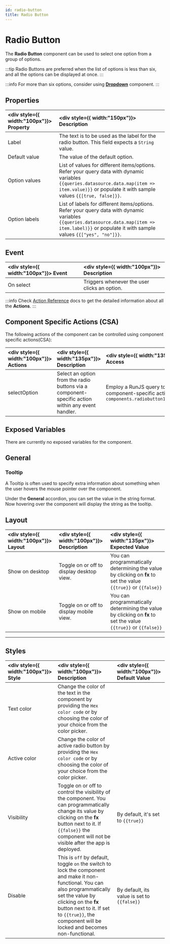 ```yaml
---
id: radio-button
title: Radio Button
---
```


# Radio Button

The **Radio Button** component can be used to select one option from a group of options.

:::tip
Radio Buttons are preferred when the list of options is less than six, and all the options can be displayed at once.
:::

:::info
For more than six options, consider using **[Dropdown](/docs/widgets/dropdown)** component.
:::

## Properties

| <div style={{ width:"100px"}}> Property </div> | <div style={{ width:"150px"}}> Description </div>                                                                                                                                                     |
| :--------------------------------------------- | :---------------------------------------------------------------------------------------------------------------------------------------------------------------------------------------------------- |
| Label                                          | The text is to be used as the label for the radio button. This field expects a `String` value.                                                                                                        |
| Default value                                  | The value of the default option.                                                                                                                                                                      |
| Option values                                  | List of values for different items/options. Refer your query data with dynamic variables `{{queries.datasource.data.map(item => item.value)}}` or populate it with sample values `{{[true, false]}}`. |
| Option labels                                  | List of labels for different items/options. Refer your query data with dynamic variables `{{queries.datasource.data.map(item => item.label)}}` or populate it with sample values `{{["yes", "no"]}}`. |

## Event

| <div style={{ width:"100px"}}> Event </div> | <div style={{ width:"100px"}}> Description </div> |
| :------------------------------------------ | :------------------------------------------------ |
| On select                                   | Triggers whenever the user clicks an option.      |

:::info
Check [Action Reference](/docs/category/actions-reference) docs to get the detailed information about all the **Actions**.
:::

## Component Specific Actions (CSA)

The following actions of the component can be controlled using component specific actions(CSA):

| <div style={{ width:"100px"}}> Actions </div> | <div style={{ width:"135px"}}> Description </div>                                                 | <div style={{ width:"135px"}}> How To Access </div>                                                                     |
| :-------------------------------------------- | :------------------------------------------------------------------------------------------------ | :---------------------------------------------------------------------------------------------------------------------- |
| selectOption                                  | Select an option from the radio buttons via a component-specific action within any event handler. | Employ a RunJS query to execute component-specific actions such as: `await components.radiobutton1.selectOption('one')` |

## Exposed Variables

There are currently no exposed variables for the component.

## General

### Tooltip

A Tooltip is often used to specify extra information about something when the user hovers the mouse pointer over the component.

Under the <b>General</b> accordion, you can set the value in the string format. Now hovering over the component will display the string as the tooltip.

## Layout

| <div style={{ width:"100px"}}> Layout </div> | <div style={{ width:"100px"}}> Description </div> | <div style={{ width:"135px"}}> Expected Value </div>                                                            |
| :------------------------------------------- | :------------------------------------------------ | :-------------------------------------------------------------------------------------------------------------- |
| Show on desktop                              | Toggle on or off to display desktop view.         | You can programmatically determining the value by clicking on **fx** to set the value `{{true}}` or `{{false}}` |
| Show on mobile                               | Toggle on or off to display mobile view.          | You can programmatically determining the value by clicking on **fx** to set the value `{{true}}` or `{{false}}` |

---

## Styles

| <div style={{ width:"100px"}}> Style </div> | <div style={{ width:"100px"}}> Description </div>                                                                                                                                                                                                                          | <div style={{ width:"100px"}}> Default Value </div> |
| :------------------------------------------ | :------------------------------------------------------------------------------------------------------------------------------------------------------------------------------------------------------------------------------------------------------------------------- | :-------------------------------------------------- |
| Text color                                  | Change the color of the text in the component by providing the `Hex color code` or by choosing the color of your choice from the color picker.                                                                                                                             |                                                     |
| Active color                                | Change the color of active radio button by providing the `Hex color code` or by choosing the color of your choice from the color picker.                                                                                                                                   |                                                     |
| Visibility                                  | Toggle on or off to control the visibility of the component. You can programmatically change its value by clicking on the **fx** button next to it. If `{{false}}` the component will not be visible after the app is deployed.                                            | By default, it's set to `{{true}}`                  |
| Disable                                     | This is `off` by default, toggle `on` the switch to lock the component and make it non-functional. You can also programmatically set the value by clicking on the **fx** button next to it. If set to `{{true}}`, the component will be locked and becomes non-functional. | By default, its value is set to `{{false}}`         |
